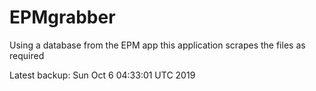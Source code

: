 # EPMgrabber
Using a database from the EPM app this application scrapes the files as required


Latest backup: Sun Oct 6 04:33:01 UTC 2019

